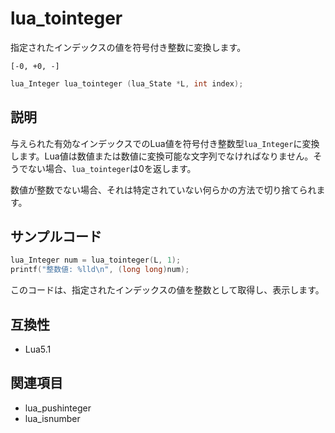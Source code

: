 # lua_tointeger

指定されたインデックスの値を符号付き整数に変換します。

`[-0, +0, -]`

```c
lua_Integer lua_tointeger (lua_State *L, int index);
```

## 説明

与えられた有効なインデックスでのLua値を符号付き整数型`lua_Integer`に変換します。Lua値は数値または数値に変換可能な文字列でなければなりません。そうでない場合、`lua_tointeger`は0を返します。

数値が整数でない場合、それは特定されていない何らかの方法で切り捨てられます。

## サンプルコード

```c
lua_Integer num = lua_tointeger(L, 1);
printf("整数値: %lld\n", (long long)num);
```

このコードは、指定されたインデックスの値を整数として取得し、表示します。

## 互換性

- Lua5.1

## 関連項目

- lua_pushinteger
- lua_isnumber